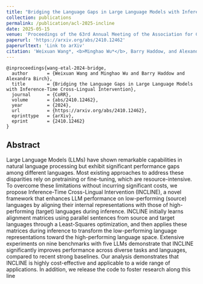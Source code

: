 ```yaml
---
title: "Bridging the Language Gaps in Large Language Models with Inference-Time Cross-Lingual Intervention"
collection: publications
permalink: /publication/acl-2025-incline
date: 2025-05-15
venue: 'Proceedings of the 63rd Annual Meeting of the Association for Computational Linguistics (Volume 1: Long Papers)'
paperurl: 'https://arxiv.org/abs/2410.12462'
paperurltext: 'Link to arXiv'
citation: 'Weixuan Wang*, <b>Minghao Wu*</b>, Barry Haddow, and Alexandra Birch. <b>ACL 2025</b>'
---
```


```
@inproceedings{wang-etal-2024-bridge,
  author       = {Weixuan Wang and Minghao Wu and Barry Haddow and Alexandra Birch},
  title        = {Bridging the Language Gaps in Large Language Models with Inference-Time Cross-Lingual Intervention},
  journal      = {CoRR},
  volume       = {abs/2410.12462},
  year         = {2024},
  url          = {https://arxiv.org/abs/2410.12462},
  eprinttype   = {arXiv},
  eprint       = {2410.12462}
}
```

## Abstract
Large Language Models (LLMs) have shown remarkable capabilities in natural language processing but exhibit significant performance gaps among different languages. Most existing approaches to address these disparities rely on pretraining or fine-tuning, which are resource-intensive. To overcome these limitations without incurring significant costs, we propose Inference-Time Cross-Lingual Intervention (INCLINE), a novel framework that enhances LLM performance on low-performing (source) languages by aligning their internal representations with those of high-performing (target) languages during inference. INCLINE initially learns alignment matrices using parallel sentences from source and target languages through a Least-Squares optimization, and then applies these matrices during inference to transform the low-performing language representations toward the high-performing language space. Extensive experiments on nine benchmarks with five LLMs demonstrate that INCLINE significantly improves performance across diverse tasks and languages, compared to recent strong baselines. Our analysis demonstrates that INCLINE is highly cost-effective and applicable to a wide range of applications. In addition, we release the code to foster research along this line